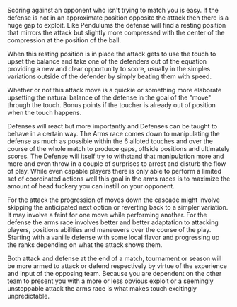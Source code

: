 Scoring against an opponent who isn't trying to match you is easy. If the defense is not in an approximate position opposite the attack then there is a huge gap to exploit. Like Pendulums the defense will find a resting position that mirrors the attack but slightly more compressed with the center of the compression at the position of the ball.

When this resting position is in place the attack gets to use the touch to upset the balance and take one of the defenders out of the equation providing a new and clear opportunity to score, usually in the simples variations outside of the defender by simply beating them with speed.

Whether or not this attack move is a quickie or something more elaborate upsetting the natural balance of the defense in the goal of the "move" through the touch. Bonus points if the toucher is already out of position when the touch happens.

Defenses will react but more importantly and Defenses can be taught to behave in a certain way. The Arms race comes down to manipulating the defense as much as possible within the 6 alloted touches and over the course of the whole match to produce gaps, offside positions and ultimately scores. The Defense will itself try to withstand that manipulation more and more and even throw in a couple of surprises to arrest and disturb the flow of play. While even capable players there is only able to perform a limited set of coordinated actions well this goal in the arms races is to maximize the amount of head fuckery you can instill on your opponent.

For the attack the progression of moves down the cascade might involve skipping the anticipated next option or reverting back to a simpler variation. It may involve a feint for one move while performing another. For the defense the arms race involves better and better adaptation to attacking players, positions abilities and maneuvers over the course of the play. Starting with a vanille defense with some local flavor and progressing up the ranks depending on what the attack shows them.

Both attack and defense at the end of a match, tournament or season will be more armed to attack or defend respectively by virtue of the experience and input of the opposing team. Because you are dependent on the other team to present you with a more or less obvious exploit or a seemingly unstoppable attack the arms race is what makes touch excitingly unpredictable.